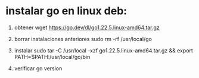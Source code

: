 # instalar go en linux deb:


1. obtener
wget https://go.dev/dl/go1.22.5.linux-amd64.tar.gz 

2. borrar instalaciones anteriores
sudo rm -rf /usr/local/go 

3. instalar
sudo tar -C /usr/local -xzf go1.22.5.linux-amd64.tar.gz && export PATH=$PATH:/usr/local/go/bin

4. verificar
go version